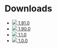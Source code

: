 # Downloads

* <a href="https://github.com/alejandroliu/pocketmine-plugins/releases/tag/libcommon-1.91.0"><img src="https://raw.githubusercontent.com/alejandroliu/bad-plugins/master/Media/download-icon.png"/> 1.91.0</a>
* <a href="https://github.com/alejandroliu/pocketmine-plugins/releases/tag/libcommon-1.90.0"><img src="https://raw.githubusercontent.com/alejandroliu/bad-plugins/master/Media/download-icon.png"/> 1.90.0</a>
* <a href="https://github.com/alejandroliu/pocketmine-plugins/releases/tag/libcommon-1.1.0"><img src="https://raw.githubusercontent.com/alejandroliu/bad-plugins/master/Media/download-icon.png"/> 1.1.0</a>
* <a href="https://github.com/alejandroliu/pocketmine-plugins/releases/tag/libcommon-1.0.0"><img src="https://raw.githubusercontent.com/alejandroliu/bad-plugins/master/Media/download-icon.png"/> 1.0.0</a>
